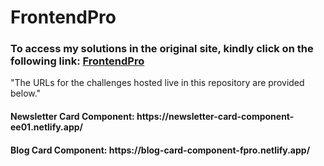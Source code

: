 # FrontendPro
### To access my solutions in the original site, kindly click on the following link: [FrontendPro](https://www.frontendpro.dev/prajwalhc-18/my-solutions)

"The URLs for the challenges hosted live in this repository are provided below."

<h4>Newsletter Card Component: https://newsletter-card-component-ee01.netlify.app/</a></h4>

<h4>Blog Card Component: https://blog-card-component-fpro.netlify.app/</h4>
